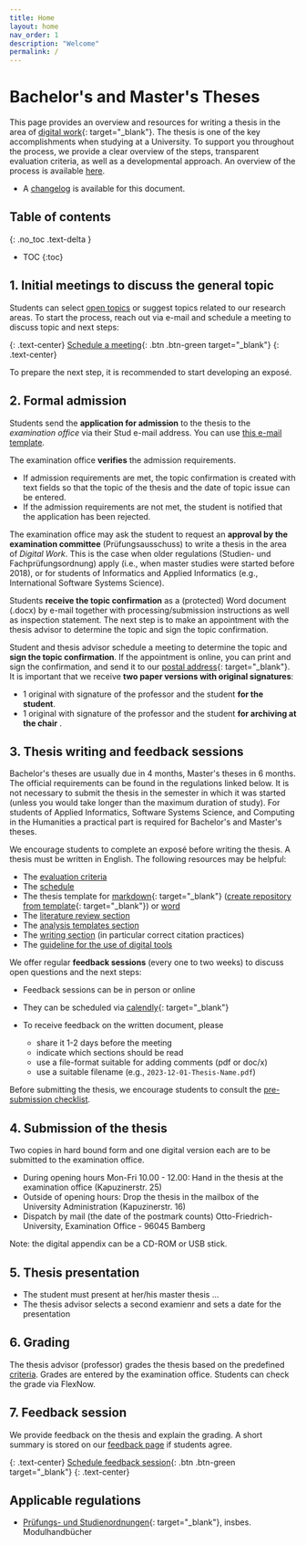 ```yaml
---
title: Home
layout: home
nav_order: 1
description: "Welcome"
permalink: /
---
```


# Bachelor's and Master's Theses

This page provides an overview and resources for writing a thesis in the area of [digital work](https://www.uni-bamberg.de/digital-work/){: target="_blank"}.
The thesis is one of the key accomplishments when studying at a University.
To support you throughout the process, we provide a clear overview of the steps, transparent evaluation criteria, as well as a developmental approach.
An overview of the process is available [here](docs/process.html).

- A [changelog](https://github.com/digital-work-lab/theses/commits/main/README.md) is available for this document.

## Table of contents
{: .no_toc .text-delta }

- TOC
{:toc}

## 1. Initial meetings to discuss the general topic

Students can select [open topics](docs/topics.html) or suggest topics related to our research areas.
To start the process, reach out via e-mail and schedule a meeting to discuss topic and next steps:

{: .text-center}
[Schedule a meeting](https://calendly.com/gerit-wagner/30min){: .btn .btn-green target="_blank"}
{: .text-center}

To prepare the next step, it is recommended to start developing an exposé.

## 2. Formal admission

Students send the **application for admission** to the thesis to the *examination office* via their Stud e-mail address.
You can use [this e-mail template](docs/admission_mail.html).

The examination office **verifies** the admission requirements.

- If admission requirements are met, the topic confirmation is created with text fields so that the topic of the thesis and the date of topic issue can be entered.
- If the admission requirements are not met, the student is notified that the application has been rejected.

The examination office may ask the student to request an **approval by the examination committee** (Prüfungsausschuss) to write a thesis in the area of *Digital Work*.
This is the case when older regulations (Studien- und Fachprüfungsordnung) apply (i.e., when master studies were started before 2018), or for students of Informatics and Applied Informatics (e.g., International Software Systems Science).

Students **receive the topic confirmation** as a (protected) Word document (.docx) by e-mail together with processing/submission instructions as well as inspection statement.
The next step is to make an appointment with the thesis advisor to determine the topic and sign the topic confirmation.

Student and thesis advisor schedule a meeting to determine the topic and **sign the topic confirmation**.
If the appointment is online, you can print and sign the confirmation, and send it to our [postal address](https://www.uni-bamberg.de/digital-work/team/prof-dr-gerit-wagner/){: target="_blank"}.
It is important that we receive **two paper versions with original signatures**:

- 1 original with signature of the professor and the student **for the student**.
- 1 original with signature of the professor and the student **for archiving at the chair** .

## 3. Thesis writing and feedback sessions

Bachelor's theses are usually due in 4 months, Master's theses in 6 months.
The official requirements can be found in the regulations linked below.
It is not necessary to submit the thesis in the semester in which it was started (unless you would take longer than the maximum duration of study).
For students of Applied Informatics, Software Systems Science, and Computing in the Humanities a practical part is required for Bachelor's and Master's theses.

We encourage students to complete an exposé before writing the thesis.
A thesis must be written in English.
The following resources may be helpful:

- The [evaluation criteria](docs/evaluation.html)
- The [schedule](docs/schedule.html)
- The thesis template for [markdown](https://github.com/digital-work-lab/thesis-template){: target="_blank"} ([create repository from template](https://github.com/new?template_name=thesis-template&template_owner=digital-work-lab){: target="_blank"}) or [word](https://raw.githubusercontent.com/digital-work-lab/handbook/main/assets/docs/template.docx)
- The [literature review section](https://digital-work-lab.github.io/handbook/docs/20-research/20_processes/20.10.literature-review.html)
- The [analysis templates section](https://digital-work-lab.github.io/handbook/docs/20-research/20_processes/20.21.analysis-templates.html)
- The [writing section](https://digital-work-lab.github.io/handbook/docs/20-research/20_processes/20.29.writing.html) (in particular correct citation practices)
- The [guideline for the use of digital tools](docs/digital_tools.html)

We offer regular **feedback sessions** (every one to two weeks) to discuss open questions and the next steps:

- Feedback sessions can be in person or online
- They can be scheduled via [calendly](https://calendly.com/gerit-wagner/30min){: target="_blank"}
- To receive feedback on the written document, please

  - share it 1-2 days before the meeting
  - indicate which sections should be read
  - use a file-format suitable for adding comments (pdf or doc/x)
  - use a suitable filename (e.g., `2023-12-01-Thesis-Name.pdf`)

Before submitting the thesis, we encourage students to consult the [pre-submission checklist](docs/pre_submission.html).

## 4. Submission of the thesis

Two copies in hard bound form and one digital version each are to be submitted to the examination office.

- During opening hours Mon-Fri 10.00 - 12.00: Hand in the thesis at the examination office (Kapuzinerstr. 25)
- Outside of opening hours: Drop the thesis in the mailbox of the University Administration (Kapuzinerstr. 16)
- Dispatch by mail (the date of the postmark counts) Otto-Friedrich-University, Examination Office - 96045 Bamberg

Note: the digital appendix can be a CD-ROM or USB stick.

## 5. Thesis presentation

- The student must present at her/his master thesis ...
- The thesis advisor selects a second examienr and sets a date for the presentation

## 6. Grading

The thesis advisor (professor) grades the thesis based on the predefined [criteria](docs/evaluation.html). Grades are entered by the examination office. Students can check the grade via FlexNow.

## 7. Feedback session

We provide feedback on the thesis and explain the grading.
A short summary is stored on our [feedback page](docs/feedback.html) if students agree.

{: .text-center}
[Schedule feedback session](https://calendly.com/gerit-wagner/30min){: .btn .btn-green target="_blank"}
{: .text-center}

## Applicable regulations

<!-- 
- Bachelor Business Information Systems
- Bachelor International Information Systems Management
- Bachelor Angewandte Informatik
- Bachelor Software Systems Science
- Master Business Information Systems
- Master International Information Systems Management
- Master Angewandte Informatik
- Master Software Systems Science
- Master Computing in the Humanities
 -->

- [Prüfungs- und Studienordnungen](https://www.uni-bamberg.de/abt-studium/aufgaben/pruefungs-studienordnungen/){: target="_blank"}, insbes. Modulhandbücher

